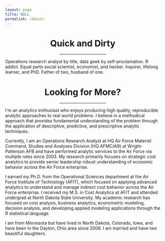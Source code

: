 ```yaml
---
layout: page
title: NULL
permalink: /about/
---
```


# <center>Quick and Dirty</center>
<center><hr width="30%"></center>
Operations research analyst by title, data geek by self-proclamation.  R addict.  Equal parts social scientist, economist, and hacker.  Inquirer, lifelong learner, and PhD.  Father of two, husband of one.

<br>

# <center>Looking for More?</center>
<center><hr width="30%"></center>
I'm an analytics enthusiast who enjoys producing high quality, reproducible analytic approaches to real world problems.  I believe in a methodical approach that provides fundamental understanding of the problem through the application of descriptive, predictive, and prescriptive analytic techniques.

Currently, I am an Operations Research Analyst at HQ Air Force Materiel Command, Studies and Analyses Division (HQ AFMC/A9) at Wright-Patterson AFB and have performed analytic services to the Air Force via multiple roles since 2003.  My research primarily focuses on strategic cost analytics to provide senior leadership robust understanding of economic behavior across the Air Force enterprise.  

I earned my Ph.D. from the Operational Sciences department at the Air Force Institute of Technology (AFIT), which focused on applying advanced analytics to understand and manage indirect cost behavior across the Air Force enterprise.  I received my M.S. in Cost Analytics at AFIT and attended undergrad at North Dakota State University.  My academic research has focused on cost analysis, business analytics, econometric modeling, decision analysis, and developing applied modeling applications through the R statistical language. 

I am from Minnesota but have lived in North Dakota, Colorado, Iowa, and have been in the Dayton, Ohio area since 2006.  I am married and have two beautiful daughters.


